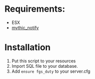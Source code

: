# Requirements:
* ESX
* [mythic_notify](https://github.com/JayMontana36/mythic_notify)

# Installation
  1. Put this script to your resources
  2. Import SQL file to your database.
  3. Add `ensure fgs_duty` to your server.cfg
